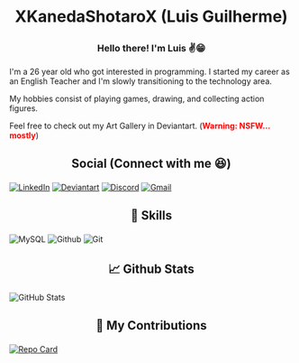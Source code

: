 # <p style="text-align: center;">XKanedaShotaroX (Luis Guilherme)</p> 

### <p style="text-align: center;"> Hello there! I'm Luis ✌😁</p>

 I'm a 26 year old who got interested in programming. I started my career as an English Teacher and I'm slowly transitioning to the technology area.

My hobbies consist of playing games, drawing, and collecting action figures.

Feel free to check out my Art Gallery in Deviantart.
(<span style="color: red;">**Warning: NSFW... mostly**</span>)


## <p style = "text-align: center;"> Social (Connect with me 😆)</p>
[![LinkedIn](https://img.shields.io/badge/LinkedIn-000?style=for-the-badge&logo=linkedin&logoColor=FFF)](https://www.linkedin.com/in/luis-guilherme-093636257/)
[![Deviantart](https://img.shields.io/badge/deviantart-000.svg?&style=for-the-badge&logo=deviantart&logoColor=FFF)](https://www.deviantart.com/lun4ticlouis)
[![Discord](https://img.shields.io/badge/Discord-000?style=for-the-badge&logo=discord&logoColor=FFF)](https://https://discord.com/channels/@kaneda_shotaro/)
[![Gmail](https://img.shields.io/badge/Gmail-000?style=for-the-badge&logo=gmail&logoColor=FFF)](mailto:luis.professionaldev@gmail.com)

## <p style = "text-align: center;"> 📖 Skills</p>
![MySQL](https://img.shields.io/badge/MySQL-000?style=for-the-badge&logo=mysql&logoColor=FFF)
![Github](https://img.shields.io/badge/Github-000?style=for-the-badge&logo=Github&logoColor=FFF)
![Git](https://img.shields.io/badge/Git-000?style=for-the-badge&logo=Git&logoColor=FFF)

## <p style = "text-align: center;">📈 Github Stats</p>

![GitHub Stats](https://github-readme-stats.vercel.app/api?username=XKanedaShotaroX&theme=transparent&bg_color=000&border_color=FFF&show_icons=true&icon_color=FFF&title_color=FFF&text_color=FFF&hide_title=true)

## <p style = "text-align: center;">🎃 My Contributions </p>
[![Repo Card](https://github-readme-stats.vercel.app/api/pin/?username=XKanedaShotaroX&repo=Jornada-DEV&bg_color=000&title_color=FFF&text_color=FFF)](https://github.com/XKanedaShotaroX/Jornada-DEV)
